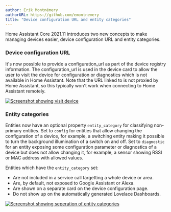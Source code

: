 ```yaml
---
author: Erik Montnémery
authorURL: https://github.com/emontnemery
title: "Device configuration URL and entity categories"
---
```


Home Assistant Core 2021.11 introduces two new concepts to make managing devices easier,
device configuration URL and entity categories.

### Device configuration URL

It's now possible to provide a configuration_url as part of the device registry information.
The configuration_url is used in the device card to allow the user to visit the device
for configuration or diagnostics which is not available in Home Assistant.
Note that the URL linked to is not proxied by Home Assistant, so this typically won't work
when connecting to Home Assistant remotely.

[![Screenshot showing visit device](/img/en/blog/2021-10-26-config-entity/configuration_url.png)](/img/en/blog/2021-10-26-config-entity/configuration_url.png)

### Entity categories 

Entities now have an optional property `entity_category` for classifying non-primary
entities. Set to `config` for entities that allow changing the configuration of a device,
for example, a switching entity making it possible to turn the background illumination of a
switch on and off. Set to `diagnostic` for an entity exposing some configuration parameter
or diagnostics of a device but does not allow changing it, for example, a sensor showing
RSSI or MAC address with allowed values.

Entities which have the `entity_category` set:
- Are not included in a service call targetting a whole device or area.
- Are, by default, not exposed to Google Assistant or Alexa.
- Are shown on a separate card on the device configuration page.
- Do not show up on the automatically generated Lovelace Dashboards.

[![Screenshot showing seperation of entity categories](/img/en/blog/2021-10-26-config-entity/entity_categories.png)](/img/en/blog/2021-10-26-config-entity/entity_categories.png)
